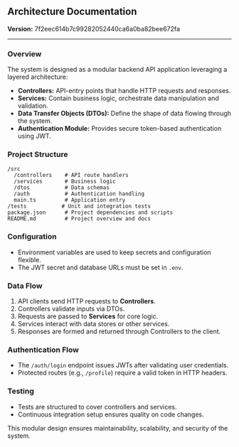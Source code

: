 ## Architecture Documentation

**Version:** 7f2eec614b7c99282052440ca6a0ba82bee672fa

---

### Overview

The system is designed as a modular backend API application leveraging a layered architecture:

- **Controllers:** API-entry points that handle HTTP requests and responses.
- **Services:** Contain business logic, orchestrate data manipulation and validation.
- **Data Transfer Objects (DTOs):** Define the shape of data flowing through the system.
- **Authentication Module:** Provides secure token-based authentication using JWT.

### Project Structure

```
/src
  /controllers    # API route handlers
  /services       # Business logic
  /dtos           # Data schemas
  /auth           # Authentication handling
  main.ts         # Application entry
/tests           # Unit and integration tests
package.json      # Project dependencies and scripts
README.md         # Project overview and docs
```

### Configuration

- Environment variables are used to keep secrets and configuration flexible.
- The JWT secret and database URLs must be set in `.env`.

### Data Flow

1. API clients send HTTP requests to **Controllers**.
2. Controllers validate inputs via DTOs.
3. Requests are passed to **Services** for core logic.
4. Services interact with data stores or other services.
5. Responses are formed and returned through Controllers to the client.

### Authentication Flow

- The `/auth/login` endpoint issues JWTs after validating user credentials.
- Protected routes (e.g., `/profile`) require a valid token in HTTP headers.

### Testing

- Tests are structured to cover controllers and services.
- Continuous integration setup ensures quality on code changes.

This modular design ensures maintainability, scalability, and security of the system.